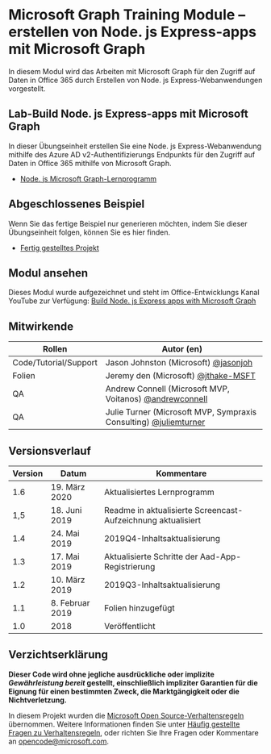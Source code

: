 # <a name="microsoft-graph-training-module---build-nodejs-express-apps-with-microsoft-graph"></a>Microsoft Graph Training Module – erstellen von Node. js Express-apps mit Microsoft Graph

In diesem Modul wird das Arbeiten mit Microsoft Graph für den Zugriff auf Daten in Office 365 durch Erstellen von Node. js Express-Webanwendungen vorgestellt.

## <a name="lab---build-nodejs-express-apps-with-microsoft-graph"></a>Lab-Build Node. js Express-apps mit Microsoft Graph

In dieser Übungseinheit erstellen Sie eine Node. js Express-Webanwendung mithilfe des Azure AD v2-Authentifizierungs Endpunkts für den Zugriff auf Daten in Office 365 mithilfe von Microsoft Graph.

- [Node. js Microsoft Graph-Lernprogramm](https://docs.microsoft.com/graph/training/node-tutorial)

## <a name="completed-sample"></a>Abgeschlossenes Beispiel

Wenn Sie das fertige Beispiel nur generieren möchten, indem Sie dieser Übungseinheit folgen, können Sie es hier finden.

- [Fertig gestelltes Projekt](demo)

## <a name="watch-the-module"></a>Modul ansehen

Dieses Modul wurde aufgezeichnet und steht im Office-Entwicklungs Kanal YouTube zur Verfügung: [Build Node. js Express apps with Microsoft Graph](https://youtu.be/n6q8Cm-pTYY)

## <a name="contributors"></a>Mitwirkende

|           Rollen            |                                           Autor (en)                                           |
| -------------------------- | --------------------------------------------------------------------------------------------- |
| Code/Tutorial/Support | Jason Johnston (Microsoft) [@jasonjoh](//github.com/jasonjoh)                                 |
| Folien                     | Jeremy den (Microsoft) [@jthake-MSFT](//github.com/jthake-msft)                             |
| QA                         | Andrew Connell (Microsoft MVP, Voitanos) [@andrewconnell](//github.com/andrewconnell)         |
| QA                         | Julie Turner (Microsoft MVP, Sympraxis Consulting) [@juliemturner](//github.com/juliemturner) |

## <a name="version-history"></a>Versionsverlauf

| Version |       Datum       |                     Kommentare                     |
| ------- | ---------------- | ------------------------------------------------ |
| 1.6     | 19. März 2020   | Aktualisiertes Lernprogramm                               |
| 1,5     | 18. Juni 2019    | Readme in aktualisierte Screencast-Aufzeichnung aktualisiert |
| 1.4     | 24. Mai 2019     | 2019Q4-Inhaltsaktualisierung                           |
| 1.3     | 17. Mai 2019     | Aktualisierte Schritte der Aad-App-Registrierung               |
| 1.2     | 10. März 2019   | 2019Q3-Inhaltsaktualisierung                           |
| 1.1     | 8. Februar 2019 | Folien hinzugefügt                                     |
| 1.0     | 2018             | Veröffentlicht                                        |

## <a name="disclaimer"></a>Verzichtserklärung

**Dieser Code wird ohne jegliche ausdrückliche oder implizite *Gewährleistung bereit* gestellt, einschließlich impliziter Garantien für die Eignung für einen bestimmten Zweck, die Marktgängigkeit oder die Nichtverletzung.**

In diesem Projekt wurden die [Microsoft Open Source-Verhaltensregeln](https://opensource.microsoft.com/codeofconduct/) übernommen. Weitere Informationen finden Sie unter [Häufig gestellte Fragen zu Verhaltensregeln](https://opensource.microsoft.com/codeofconduct/faq/), oder richten Sie Ihre Fragen oder Kommentare an [opencode@microsoft.com](mailto:opencode@microsoft.com).
